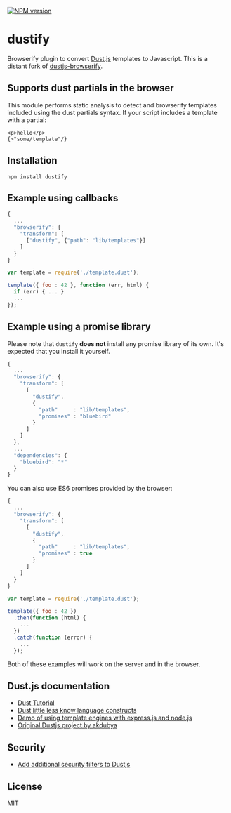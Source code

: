[![NPM version](https://badge.fury.io/js/dustify.svg)](http://badge.fury.io/js/dustify)

# dustify

Browserify plugin to convert [Dust.js] templates to Javascript. This is a distant fork of [dustjs-browserify](https://github.com/scottbrady/dustjs-browserify).

## Supports dust partials in the browser

This module performs static analysis to detect and browserify templates included using the dust partials syntax. If your script includes a template with a partial:

```
<p>hello</p>
{>"some/template"/}
```

## Installation

```
npm install dustify
```

## Example using callbacks

```javascript
{
  ...
  "browserify": {
    "transform": [
      ["dustify", {"path": "lib/templates"}]
    ]
  }
}
```

```javascript
var template = require('./template.dust');

template({ foo : 42 }, function (err, html) {
  if (err) { ... }
  ...
});
```

## Example using a promise library

Please note that `dustify` **does not** install any promise library of its own. It's expected that you install it yourself.

```javascript
{
  ...
  "browserify": {
    "transform": [
      [
        "dustify",
        {
          "path"     : "lib/templates",
          "promises" : "bluebird"
        }
      ]
    ]
  },
  ...
  "dependencies": {
    "bluebird": "*"
  }
}
```

You can also use ES6 promises provided by the browser:

```javascript
{
  ...
  "browserify": {
    "transform": [
      [
        "dustify",
        {
          "path"     : "lib/templates",
          "promises" : true
        }
      ]
    ]
  }
}
```

```javascript
var template = require('./template.dust');

template({ foo : 42 })
  .then(function (html) {
    ...
  })
  .catch(function (error) {
    ...
  });
```

Both of these examples will work on the server and in the browser.

## Dust.js documentation

* [Dust Tutorial](https://github.com/linkedin/dustjs/wiki/Dust-Tutorial)
* [Dust little less know language constructs](https://github.com/linkedin/dustjs/wiki/Dust-little-less-know-language-constructs)
* [Demo of using template engines with express.js and node.js](https://github.com/chovy/express-template-demo)
* [Original Dustjs project by akdubya](http://akdubya.github.io/dustjs/)

## Security

* [Add additional security filters to Dustjs](https://github.com/linkedin/dustjs-filters-secure)

## License

MIT

[Dust.js]: http://www.dustjs.com